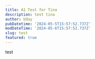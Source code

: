 ```yaml
---
title: A1 Test for Tina
description: test tina
author: Uday
pubDatetime: '2024-05-5T15:57:52.737Z'
modDateTime: '2024-05-6T15:57:52.737Z'
slug: test
featured: true
---
```


test

